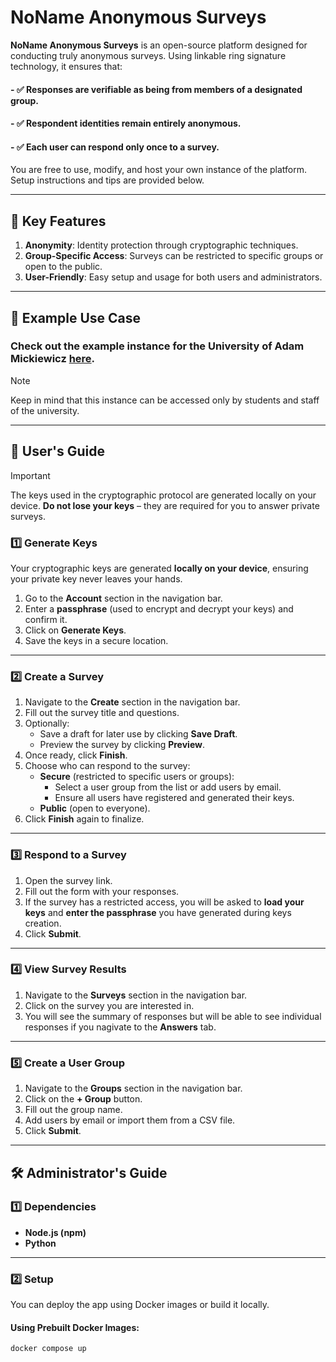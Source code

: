 # NoName Anonymous Surveys

**NoName Anonymous Surveys** is an open-source platform designed for conducting truly anonymous surveys. Using linkable ring signature technology, it ensures that:

#### - ✅ Responses are verifiable as being from members of a designated group.
#### - ✅ Respondent identities remain entirely anonymous.
#### - ✅ Each user can respond only once to a survey.

You are free to use, modify, and host your own instance of the platform. Setup instructions and tips are provided below.

---

## 🎯 Key Features
1. **Anonymity**: Identity protection through cryptographic techniques.
2. **Group-Specific Access**: Surveys can be restricted to specific groups or open to the public.
3. **User-Friendly**: Easy setup and usage for both users and administrators.

---

## 🚀 Example Use Case

### Check out the example instance for the **University of Adam Mickiewicz** [here](https://nonamesurveys.projektstudencki.pl/).
> [!NOTE]
> Keep in mind that this instance can be accessed only by students and staff of the university.

---

## 📖 User's Guide

> [!IMPORTANT]
> The keys used in the cryptographic protocol are generated locally on your device.
> **Do not lose your keys** – they are required for you to answer private surveys.

### 1️⃣ **Generate Keys**
Your cryptographic keys are generated **locally on your device**, ensuring your private key never leaves your hands.
1. Go to the **Account** section in the navigation bar.
2. Enter a **passphrase** (used to encrypt and decrypt your keys) and confirm it.
3. Click on **Generate Keys**.
4. Save the keys in a secure location.

---

### 2️⃣ **Create a Survey**
1. Navigate to the **Create** section in the navigation bar.
2. Fill out the survey title and questions.
3. Optionally:
   - Save a draft for later use by clicking **Save Draft**.
   - Preview the survey by clicking **Preview**.
4. Once ready, click **Finish**.
5. Choose who can respond to the survey:
   - **Secure** (restricted to specific users or groups):
     - Select a user group from the list or add users by email.
     - Ensure all users have registered and generated their keys.
   - **Public** (open to everyone).
6. Click **Finish** again to finalize.

---

### 3️⃣ **Respond to a Survey**
1. Open the survey link.
2. Fill out the form with your responses.
3. If the survey has a restricted access, you will be asked to **load your keys** and **enter the passphrase** you have generated during keys creation.
4. Click **Submit**.

---

### 4️⃣ **View Survey Results**
1. Navigate to the **Surveys** section in the navigation bar.
2. Click on the survey you are interested in.
3. You will see the summary of responses but will be able to see individual responses if you nagivate to the **Answers** tab.

---

### 5️⃣ **Create a User Group**
1. Navigate to the **Groups** section in the navigation bar.
2. Click on the **+ Group** button.
3. Fill out the group name.
4. Add users by email or import them from a CSV file.
5. Click **Submit**.

---

## 🛠 Administrator's Guide

### 1️⃣ **Dependencies**
- **Node.js (npm)**
- **Python**

---

### 2️⃣ **Setup**
You can deploy the app using Docker images or build it locally.

#### Using Prebuilt Docker Images:
```bash
docker compose up
